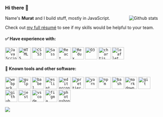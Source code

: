 ### Hi there :metal:

<img align="right" alt="Github stats" src="https://github-readme-stats.vercel.app/api?username=muratx10&count_private=true&bg_color=0,C04848,480048&title_color=fff&text_color=fff&&icon_color=fff&hide=stars,issues&show_icons=true" />

<!-- [![muratx10's GitHub stats](https://github-readme-stats.vercel.app/api?username=muratx10&count_private=true&show_icons=true&theme=radical)](https://github.com/anuraghazra/github-readme-stats) -->



Name's **Murat** and I build stuff, mostly in JavaScript.


Check out [my full résumé][resume] to see if my skills would be helpful to your team.

#### :white_check_mark: Have experience with:

<p>
 <a href="https://www.javascript.com"><code><img alt="JavaScript" height="40px" src="https://cdn.svgporn.com/logos/javascript.svg" /></code></a>
 <a href="https://en.wikipedia.org/wiki/HTML"><code><img alt="HTML5" height="40px" src="https://cdn.svgporn.com/logos/html-5.svg" /></code></a>
 <a href="https://en.wikipedia.org/wiki/Cascading_Style_Sheets"><code><img alt="CSS3" height="40px" src="https://cdn.svgporn.com/logos/css-3.svg" /></code></a>
 <a href="https://sass-lang.com"><code><img alt="Sass" height="40px" src="https://cdn.svgporn.com/logos/sass.svg" /></code></a>
 <a href="https://reactjs.org/"><code><img alt="React" height="40px" src="https://cdn.svgporn.com/logos/react.svg" /></code></a>
 <a href="https://redux.js.org"><code><img alt="Redux" height="40px" src="https://cdn.svgporn.com/logos/redux.svg" /></code></a>
 <a href="https://d3js.org"><code><img alt="D3" height="40px" src="https://cdn.svgporn.com/logos/d3.svg" /></code></a>
 <a href="https://www.chartjs.org"><code><img alt="chartjs" height="40px" src="https://www.chartjs.org/img/chartjs-logo.svg" /></code></a>
 <a href="https://leafletjs.com"><code><img alt="leaflet" height="40px" src="https://cdn.svgporn.com/logos/leaflet.svg" /></code></a>
</p>

#### :wrench: Known tools and other software:

<p>
 <a href="https://webpack.js.org"><code><img alt="webpack" height="40px" src="https://cdn.svgporn.com/logos/webpack.svg" /></code></a>
 <a href="https://gulpjs.com"><code><img alt="gulp" height="40px" src="https://cdn.svgporn.com/logos/gulp.svg" /></code></a>
 <a href="https://babeljs.io"><code><img alt="babel" height="40px" src="https://cdn.svgporn.com/logos/babel.svg" /></code></a>
 <a href="https://eslint.org"><code><img alt="eslint" height="40px" src="https://cdn.svgporn.com/logos/eslint.svg" /></code></a>
 <a href="https://editorconfig.org"><code><img alt="editorconfig" height="40px" src="https://pbs.twimg.com/profile_images/1859373103/edcon_color_transbg2_400x400.png" /></code></a>
 <a href="https://prettier.io"><code><img alt="prettier" height="40px" src="https://cdn.svgporn.com/logos/prettier.svg" /></code></a>
 <a href="https://yarnpkg.com"><code><img alt="yarn" height="40px" src="https://cdn.svgporn.com/logos/yarn.svg" /></code></a>
 <a href="https://npmjs.com"><code><img alt="npm" height="40px" src="https://cdn.svgporn.com/logos/npm-icon.svg" /></code></a>
 <a href="https://en.wikipedia.org/wiki/Bash_(Unix_shell)"><code><img alt="bash" height="40px" src="https://cdn.svgporn.com/logos/bash-icon.svg" /></code></a>
 <a href="https://www.markdownguide.org"><code><img alt="markdown" height="40px" src="https://cdn.svgporn.com/logos/markdown.svg" /></code></a>
 <a href="https://git-scm.com"><code><img alt="git" height="40px" src="https://cdn.svgporn.com/logos/git-icon.svg" /></code></a>
 <a href="https://github.com"><code><img alt="github" height="40px" src="https://cdn.svgporn.com/logos/github-icon.svg" /></code></a>
 <a href="https://jestjs.io"><code><img alt="jest" height="40px" src="https://cdn.svgporn.com/logos/jest.svg" /></code></a>
 <a href="https://code.visualstudio.com"><code><img alt="vscode" height="40px" src="https://cdn.svgporn.com/logos/visual-studio-code.svg" /></code></a>
 <a href="https://figma.com"><code><img alt="figma" height="40px" src="https://cdn.svgporn.com/logos/figma.svg" /></code></a>
 <a href="https://www.adobe.com/ru/products/photoshop.html"><code><img alt="photoshop" height="40px" src="https://upload.wikimedia.org/wikipedia/commons/thumb/a/af/Adobe_Photoshop_CC_icon.svg/1200px-Adobe_Photoshop_CC_icon.svg.png" /></code></a>
</p>

![](https://img.shields.io/github/last-commit/va-z/va-z?label=readme%20last%20updated&logo=github&logoColor=green&style=for-the-badge)

[resume]: https://docs.google.com/viewer?url=https://github.com/va-z/va-z/blob/develop/frontend_developer_vasili_zadorojnyuk.pdf?raw=true
[comment]: <> (Resume is displayed using the google docs viewer trick)
[comment]: <> (URL is: https://docs.google.com/viewer?url={link_to_raw_pdf})

